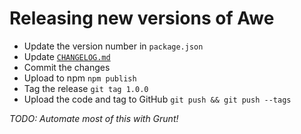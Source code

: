 # Releasing new versions of Awe

- Update the version number in `package.json`
- Update [`CHANGELOG.md`](../CHANGELOG.md)
- Commit the changes
- Upload to npm `npm publish`
- Tag the release `git tag 1.0.0`
- Upload the code and tag to GitHub `git push && git push --tags`

*TODO: Automate most of this with Grunt!*
